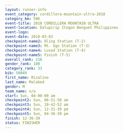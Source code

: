 ```yaml
---
layout: runner-info 
event_category: cordillera-mountain-ultra-2018 
category_km: 50K 
event-title: 2018 CORDILLERA MOUNTAIN ULTRA 
event-location: Dalupirip Itogon Benguet Philippines 
event-logo: 
event-date: 2018-03-03 
checkpoint-name2: Oling Station (T-2) 
checkpoint-name3: Mt. Ugo Station (T-3) 
checkpoint-name4: Lusod Station (T-4) 
checkpoint-name5: Finish (T-5) 
overall_rank: 218
gender_rank: 180
category_rank: 33
bib: 50049
first_name: Rizalino
last_name: Malabed
gender: M
team_name: n/a
start: Sun, 04-00-00 am
checkpoint2: Sun, 06-51-58 am
checkpoint3: Sun, 10-42-52 am
checkpoint4: Sun, 12-31-39 pm
checkpoint5: Sun, 04-36-39 pm
finish: 12-36-39
status: FINISHER
---
```

